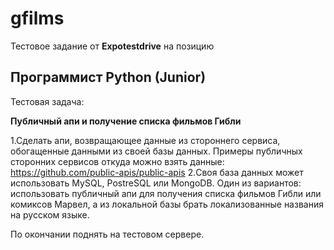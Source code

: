 # gfilms
Тестовое задание от **Expotestdrive** на позицию 

Программист Python (Junior)
---

Тестовая задача:

**Публичный апи и получение списка фильмов Гибли**

1.Сделать апи, возвращающее данные из стороннего сервиса, обогащенные данными из своей базы данных.
Примеры публичных сторонних сервисов откуда можно взять данные: https://github.com/public-apis/public-apis
2.Своя база данных может использовать MySQL, PostreSQL или MongoDB.
Один из вариантов: использовать публичный апи для получения списка фильмов Гибли или комиксов Марвел, а из локальной базы брать локализованные названия на русском языке.

По окончании поднять на тестовом сервере.
